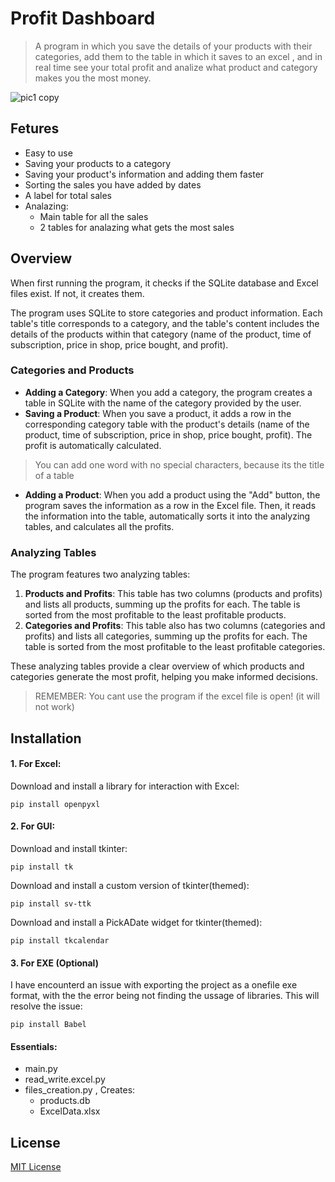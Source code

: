 # Profit Dashboard
>A program in which you save the details of your products with their categories, add them to the table in which it saves to an excel , and in real time see your total profit and analize what product and category makes you the most money.

![pic1 copy](https://github.com/MichaelMarkovsky/Profit-dashboard/assets/133515749/0b878502-d6af-4c35-a8e0-b6608bfd3f41)


## Fetures
- Easy to use
- Saving your products to a category
- Saving your product's information and adding them faster
- Sorting the sales you have added by dates
- A label for total sales 
- Analazing:
  - Main table for all the sales
  - 2 tables for analazing what gets the most sales


## Overview

When first running the program, it checks if the SQLite database and Excel files exist. If not, it creates them.

The program uses SQLite to store categories and product information. Each table's title corresponds to a category, and the table's content includes the details of the products within that category (name of the product, time of subscription, price in shop, price bought, and profit).

### Categories and Products

- **Adding a Category**: When you add a category, the program creates a table in SQLite with the name of the category provided by the user.
- **Saving a Product**: When you save a product, it adds a row in the corresponding category table with the product's details (name of the product, time of subscription, price in shop, price bought, profit). The profit is automatically calculated.
> You can add one word with no special characters, because its the title of a table
- **Adding a Product**: When you add a product using the "Add" button, the program saves the information as a row in the Excel file. Then, it reads the information into the table, automatically sorts it into the analyzing tables, and calculates all the profits.

### Analyzing Tables

The program features two analyzing tables:
1. **Products and Profits**: This table has two columns (products and profits) and lists all products, summing up the profits for each. The table is sorted from the most profitable to the least profitable products.
2. **Categories and Profits**: This table also has two columns (categories and profits) and lists all categories, summing up the profits for each. The table is sorted from the most profitable to the least profitable categories.

These analyzing tables provide a clear overview of which products and categories generate the most profit, helping you make informed decisions.




> REMEMBER: You cant use the program if the excel file is open! (it will not work)


## Installation
#### 1. For Excel:
Download and install a library for interaction with Excel:
```
pip install openpyxl
```

#### 2. For GUI:
Download and install tkinter:
```
pip install tk
```

Download and install a custom version of tkinter(themed):
```
pip install sv-ttk
```

Download and install a PickADate widget for tkinter(themed):
```
pip install tkcalendar
```
#### 3. For EXE (Optional)
I have encounterd an issue with exporting the project as a onefile exe format,
with the the error being not finding the ussage of libraries.
This will resolve the issue:
```
pip install Babel
```
#### Essentials:
- main.py
- read_write.excel.py
- files_creation.py , Creates:
  - products.db
  - ExcelData.xlsx
  

## License
[MIT License](LICENSE)
